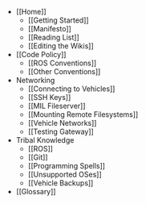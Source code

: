 * [[Home]]
    * [[Getting Started]]
    * [[Manifesto]]
    * [[Reading List]]
    * [[Editing the Wikis]]
* [[Code Policy]]
    * [[ROS Conventions]]
    * [[Other Conventions]]
* Networking
    * [[Connecting to Vehicles]]
    * [[SSH Keys]]
    * [[MIL Fileserver]]
    * [[Mounting Remote Filesystems]]
    * [[Vehicle Networks]]
    * [[Testing Gateway]]
* Tribal Knowledge
    * [[ROS]]
    * [[Git]]
    * [[Programming Spells]]
    * [[Unsupported OSes]]
    * [[Vehicle Backups]]
* [[Glossary]]